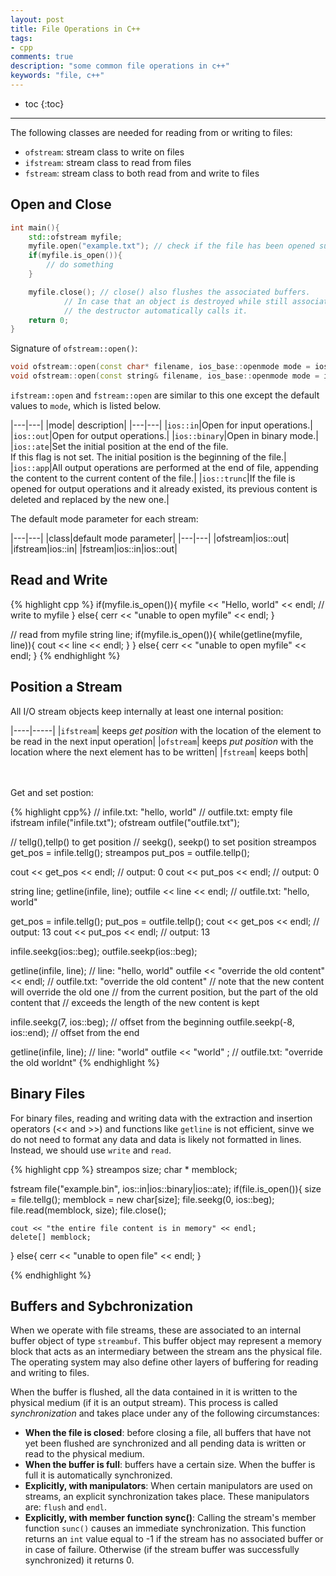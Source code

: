 ```yaml
---
layout: post
title: File Operations in C++
tags:
- cpp
comments: true
description: "some common file operations in c++"
keywords: "file, c++"
---
```


* toc
{:toc}
---

The following classes are needed for reading from or writing to files:

- `ofstream`: stream class to write on files
- `ifstream`: stream class to read from files
- `fstream`: stream class to both read from and write to files

## Open and Close

```c++
int main(){
    std::ofstream myfile;
    myfile.open("example.txt"); // check if the file has been opened successfully
    if(myfile.is_open()){
        // do something
    }

    myfile.close(); // close() also flushes the associated buffers. 
            // In case that an object is destroyed while still associated with an open file,
            // the destructor automatically calls it.
    return 0;
}
```

Signature of `ofstream::open()`:

```c++
void ofstream::open(const char* filename, ios_base::openmode mode = ios_base::out);
void ofstream::open(const string& filename, ios_base::openmode mode = ios_base::out); // c++11
```

`ifstream::open` and `fstream::open` are similar to this one except the default values to `mode`, which is listed below.

|---|---|
|mode| description|
|---|---|
|`ios::in`|Open for input operations.|
|`ios::out`|Open for output operations.|
|`ios::binary`|Open in binary mode.|
|`ios::ate`|Set the initial position at the end of the file. <br>If this flag is not set. The initial position is the beginning of the file.|
|`ios::app`|All output operations are performed at the end of file, appending the content to the current content of the file.|
|`ios::trunc`|If the file is opened for output operations and it already existed, its previous content is deleted and replaced by the new one.|

The default mode parameter for each stream:

|---|---|
|class|default mode parameter|
|---|---|
|ofstream|ios::out|
|ifstream|ios::in|
|fstream|ios::in\|ios::out|

## Read and Write

{% highlight cpp %}
if(myfile.is_open()){
    myfile << "Hello, world" << endl; // write to myfile
}
else{
    cerr << "unable to open myfile" << endl;
}

// read from myfile
string line;
if(myfile.is_open()){
    while(getline(myfile, line)){
        cout << line << endl;
    }
}
else{
    cerr << "unable to open myfile" << endl;
}
{% endhighlight %}

## Position a Stream

All I/O stream objects keep internally at least one internal position:

|----|-----|
|`ifstream`| keeps *get position* with the location of the element to be read in the next input operation|
|`ofstream`| keeps *put position* with the location where the next element has to be written|
|`fstream`| keeps both|

<br><br>
Get and set postion:

{% highlight cpp%}
// infile.txt: "hello, world"
// outfile.txt: empty file
ifstream infile("infile.txt");
ofstream outfile("outfile.txt");

// tellg(),tellp() to get position
// seekg(), seekp() to set position
streampos get_pos = infile.tellg();
streampos put_pos = outfile.tellp();

cout << get_pos << endl; // output: 0
cout << put_pos << endl; // output: 0

string line;
getline(infile, line);
outfile << line << endl; // outfile.txt: "hello, world"

get_pos = infile.tellg();
put_pos = outfile.tellp();
cout << get_pos << endl; // output: 13
cout << put_pos << endl; // output: 13

infile.seekg(ios::beg);
outfile.seekp(ios::beg);

getline(infile, line); // line: "hello, world"
outfile << "override the old content" << endl; // outfile.txt: "override the old content"
// note that the new content will override the old one
// from the current position, but the part of the old content that 
// exceeds the length of the new content is kept

infile.seekg(7, ios::beg); // offset from the beginning
outfile.seekp(-8, ios::end); // offset from the end

getline(infile, line); // line: "world"
outfile << "world" ; // outfile.txt: "override the old worldnt"
{% endhighlight %}

## Binary Files

For binary files, reading and writing data with the extraction and insertion operators (<< and >>) and functions like `getline` is not efficient, sinve we do not need to format any data and data is likely not formatted in lines. Instead, we should use `write` and `read`.

{% highlight cpp %}
streampos size;
char * memblock;

fstream file("example.bin", ios::in|ios::binary|ios::ate);
if(file.is_open()){
    size = file.tellg();
    memblock = new char[size];
    file.seekg(0, ios::beg);
    file.read(memblock, size);
    file.close();

    cout << "the entire file content is in memory" << endl;
    delete[] memblock;
}
else{
    cerr << "unable to open file" << endl;
}

{% endhighlight %}

## Buffers and Sybchronization

When we operate with file streams, these are associated to an internal buffer object of type `streambuf`. This buffer object may represent a memory block that acts as an intermediary between the stream ans the physical file. The operating system may also define other layers of buffering for reading and writing to files.

When the buffer is flushed, all the data contained in it is written to the physical medium (if it is an output stream). This process is called *synchronization* and takes place under any of the following circumstances:

- **When the file is closed**: before closing a file, all buffers that have not yet been flushed are synchronized and all pending data is written or read to the physical medium.
- **When the buffer is full**: buffers have a certain size. When the buffer is full it is automatically synchronized.
- **Explicitly, with manipulators**: When certain manipulators are used on streams, an explicit synchronization takes place. These manipulators are: `flush` and `endl`.
- **Explicitly, with member function sync()**: Calling the stream's member function `sunc()` causes an immediate synchronization. This function returns an `int` value equal to -1 if the stream has no associated buffer or in case of failure. Otherwise (if the stream buffer was successfully synchronized) it returns 0.



